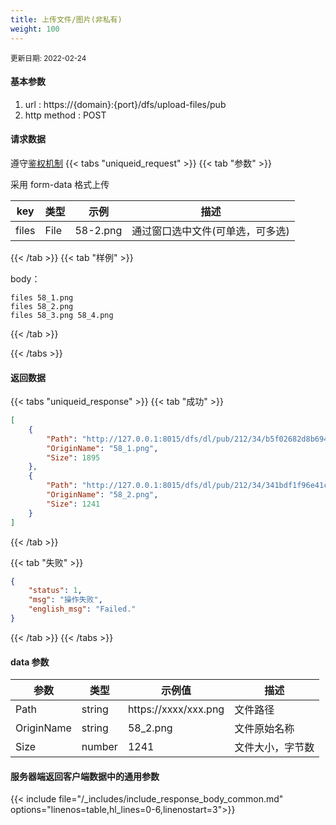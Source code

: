 ```yaml
---
title: 上传文件/图片(非私有)
weight: 100
---
```


<small>更新日期: 2022-02-24</small>

#### 基本参数
1. url : https://{domain}:{port}/dfs/upload-files/pub
2. http method : POST

#### 请求数据
遵守[鉴权机制](/auth/)
{{< tabs "uniqueid_request" >}}
{{< tab "参数" >}} 

采用 form-data 格式上传

|  key   |  类型 |  示例 |  描述 |
|  ----  | ----  | ----  | ----  |
|  files  | File  | 58-2.png  | 通过窗口选中文件(可单选，可多选) |


{{< /tab >}}
{{< tab "样例" >}}

body： 

```form-data
files 58_1.png
files 58_2.png
files 58_3.png 58_4.png
```
{{< /tab >}}

{{< /tabs >}}


#### 返回数据


{{< tabs "uniqueid_response" >}}
{{< tab "成功" >}} 
```json
[
    {
        "Path": "http://127.0.0.1:8015/dfs/dl/pub/212/34/b5f02682d8b69471b70ec415acc9965e_1895.png",
        "OriginName": "58_1.png",
        "Size": 1895
    },
    {
        "Path": "http://127.0.0.1:8015/dfs/dl/pub/212/34/341bdf1f96e41c2da848770b89110909_1241.png",
        "OriginName": "58_2.png",
        "Size": 1241
    }
]
```   
{{< /tab >}}

{{< tab "失败" >}}
```json
{
    "status": 1,
    "msg": "操作失败",
    "english_msg": "Failed."
}
```
{{< /tab >}}
{{< /tabs >}}
#### data 参数

|  参数   |  类型 |  示例值 |  描述 |
|  ----  | ----  | ----  |----  |
|  Path  | string  | https://xxxx/xxx.png  | 文件路径  |
|  OriginName  | string  | 58_2.png  | 文件原始名称  |
|  Size  | number  | 1241  | 文件大小，字节数  |

#### 服务器端返回客户端数据中的通用参数

{{< include file="/_includes/include_response_body_common.md"  options="linenos=table,hl_lines=0-6,linenostart=3">}}
